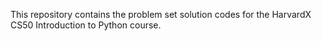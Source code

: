 This repository contains the problem set solution codes for the HarvardX CS50 Introduction to Python course.
